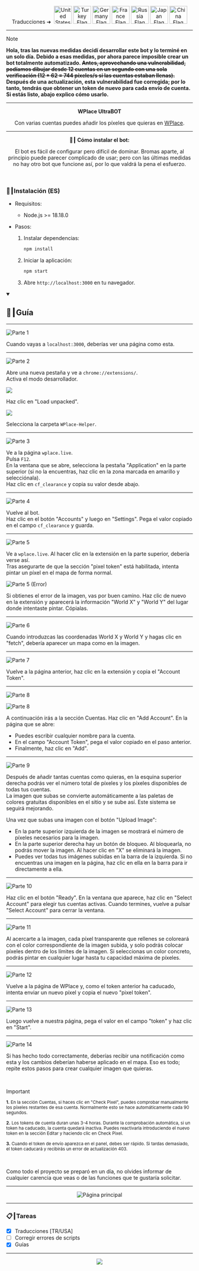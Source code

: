 <p align="center">
  Traducciones ➜&nbsp;
  <a href="../README.md"><img src="https://flagcdn.com/256x192/us.png" width="48" alt="United States Flag"></a>
  <a href="TR.md"><img src="https://flagcdn.com/256x192/tr.png" width="48" alt="Turkey Flag"></a>
  <a href="DE.md"><img src="https://flagcdn.com/256x192/de.png" width="48" alt="Germany Flag"></a>
  <a href="FR.md"><img src="https://flagcdn.com/256x192/fr.png" width="48" alt="France Flag"></a>
  <a href="RU.md"><img src="https://flagcdn.com/256x192/ru.png" width="48" alt="Russia Flag"></a>
  <a href="JA.md"><img src="https://flagcdn.com/256x192/jp.png" width="48" alt="Japan Flag"></a>
  <a href="CN.md"><img src="https://flagcdn.com/256x192/cn.png" width="48" alt="China Flag"></a>
</p>

---

> [!NOTE]
> **Hola, tras las nuevas medidas decidí desarrollar este bot y lo terminé en un solo día. Debido a esas medidas, por ahora parece imposible crear un bot totalmente automatizado. ~~Antes, aprovechando una vulnerabilidad, podíamos dibujar desde 12 cuentas en un segundo con una sola verificación (12 * 62 = <strong>744</strong> píxeles/s si las cuentas estaban llenas).~~ Después de una actualización, esta vulnerabilidad fue corregida; por lo tanto, tendrás que obtener un token de nuevo para cada envío de cuenta. Si estás listo, abajo explico cómo usarlo.**

---

<p align="center"><strong>WPlace UltraBOT</strong></p>

<p align="center">
  Con varias cuentas puedes añadir los píxeles que quieras en <a href="https://wplace.live" target="_blank">WPlace</a>.
</p>

---

<p align="center"><strong>🚀┃ Cómo instalar el bot:</strong></p>

<p align="center">
  El bot es fácil de configurar pero difícil de dominar. Bromas aparte, al principio puede parecer complicado de usar; pero con las últimas medidas no hay otro bot que funcione así, por lo que valdrá la pena el esfuerzo.
</p>

<br>

### 🔧┃Instalación (ES)

- Requisitos:
  - Node.js >= 18.18.0

- Pasos:
  1. Instalar dependencias:
     
     ```bash
     npm install
     ```
  2. Iniciar la aplicación:
     
     ```bash
     npm start
     ```
  3. Abre `http://localhost:3000` en tu navegador.

<details open>
  <summary><h2>📖┃Guía</h2></summary>

---

![Parte 1](https://i.imgur.com/yS9093x.png)

Cuando vayas a `localhost:3000`, deberías ver una página como esta.<br>

---

![Parte 2](https://i.imgur.com/taF0I2T.png)

Abre una nueva pestaña y ve a `chrome://extensions/`.<br>
Activa el modo desarrollador.<br>

![](https://i.imgur.com/oe42A42.png)

Haz clic en "Load unpacked".<br>

![](https://i.imgur.com/jPyzOr3.png)

Selecciona la carpeta `WPlace-Helper`.<br>

---

![Parte 3](https://i.imgur.com/YVyvw3a.png)

Ve a la página `wplace.live`.<br>
Pulsa `F12`.<br>
En la ventana que se abre, selecciona la pestaña "Application" en la parte superior (si no la encuentras, haz clic en la zona marcada en amarillo y selecciónala).<br>
Haz clic en `cf_clearance` y copia su valor desde abajo.<br>

---

![Parte 4](https://i.imgur.com/sJvyiC6.png)

Vuelve al bot.<br>
Haz clic en el botón "Accounts" y luego en "Settings". Pega el valor copiado en el campo `cf_clearance` y guarda.

---

![Parte 5](https://i.imgur.com/vJkPMx8.png)

Ve a `wplace.live`. Al hacer clic en la extensión en la parte superior, debería verse así.<br>
Tras asegurarte de que la sección "pixel token" está habilitada, intenta pintar un píxel en el mapa de forma normal.<br>

![Parte 5 (Error)](https://i.imgur.com/uZmJDad.png)

Si obtienes el error de la imagen, vas por buen camino. Haz clic de nuevo en la extensión y aparecerá la información "World X" y "World Y" del lugar donde intentaste pintar. Cópialas.<br>

---

![Parte 6](https://i.imgur.com/LniE1E8.png)

Cuando introduzcas las coordenadas World X y World Y y hagas clic en "fetch", debería aparecer un mapa como en la imagen.<br>

---

![Parte 7](https://i.imgur.com/vJkPMx8.png)

Vuelve a la página anterior, haz clic en la extensión y copia el "Account Token".

---

![Parte 8](https://i.imgur.com/8sjhH1L.png)

![Parte 8](https://i.imgur.com/jPyzOr3.png)

A continuación irás a la sección Cuentas. Haz clic en "Add Account". En la página que se abre:
- Puedes escribir cualquier nombre para la cuenta.
- En el campo "Account Token", pega el valor copiado en el paso anterior.
- Finalmente, haz clic en "Add".

---

![Parte 9](https://i.imgur.com/DJUEywj.png)

Después de añadir tantas cuentas como quieras, en la esquina superior derecha podrás ver el número total de píxeles y los píxeles disponibles de todas tus cuentas.<br>
La imagen que subas se convierte automáticamente a las paletas de colores gratuitas disponibles en el sitio y se sube así. Este sistema se seguirá mejorando.

Una vez que subas una imagen con el botón "Upload Image":

- En la parte superior izquierda de la imagen se mostrará el número de píxeles necesarios para la imagen.
- En la parte superior derecha hay un botón de bloqueo. Al bloquearla, no podrás mover la imagen. Al hacer clic en "X" se eliminará la imagen.
- Puedes ver todas tus imágenes subidas en la barra de la izquierda. Si no encuentras una imagen en la página, haz clic en ella en la barra para ir directamente a ella.

---

![Parte 10](https://i.imgur.com/Dzt1p3o.png)

Haz clic en el botón "Ready". En la ventana que aparece, haz clic en "Select Account" para elegir tus cuentas activas. Cuando termines, vuelve a pulsar "Select Account" para cerrar la ventana.

---

![Parte 11](https://i.imgur.com/QKJRVL9.png)

Al acercarte a la imagen, cada píxel transparente que rellenes se coloreará con el color correspondiente de la imagen subida, y solo podrás colocar píxeles dentro de los límites de la imagen. Si seleccionas un color concreto, podrás pintar en cualquier lugar hasta tu capacidad máxima de píxeles.

---

![Parte 12](https://i.imgur.com/vJkPMx8.png)

Vuelve a la página de WPlace y, como el token anterior ha caducado, intenta enviar un nuevo píxel y copia el nuevo "pixel token".

---

![Parte 13](https://i.imgur.com/wDp07pH.png)

Luego vuelve a nuestra página, pega el valor en el campo "token" y haz clic en "Start".

---

![Parte 14](https://i.imgur.com/iQTH5TR.png)

Si has hecho todo correctamente, deberías recibir una notificación como esta y los cambios deberían haberse aplicado en el mapa. Eso es todo; repite estos pasos para crear cualquier imagen que quieras.

</details>

<br>

> [!IMPORTANT]
> <p><sub><strong>1.</strong> En la sección Cuentas, si haces clic en "Check Pixel", puedes comprobar manualmente los píxeles restantes de esa cuenta. Normalmente esto se hace automáticamente cada 90 segundos.</sub></p>
> <p><sub><strong>2.</strong> Los tokens de cuenta duran unas 3-4 horas. Durante la comprobación automática, si un token ha caducado, la cuenta quedará inactiva. Puedes reactivarla introduciendo el nuevo token en la sección Editar y haciendo clic en Check Pixel.</sub></p>
> <p><sub><strong>3.</strong> Cuando el token de envío aparezca en el panel, debes ser rápido. Si tardas demasiado, el token caducará y recibirás un error de actualización 403.</sub></p>

<br>

Como todo el proyecto se preparó en un día, no olvides informar de cualquier carencia que veas o de las funciones que te gustaría solicitar.

---

<p align="center">
  <img src="https://i.imgur.com/msR5dM9.png" alt="Página principal"/>
</p>

---

### 📋┃Tareas

- [x] Traducciones [TR/USA]
- [ ] Corregir errores de scripts
- [x] Guías

---

<p align="center">
  <a href="#"><img src="https://komarev.com/ghpvc/?username=xacter&repo=WPlace-UltraBOT&style=for-the-badge&label=Views:&color=gray"/></a>
</p>



